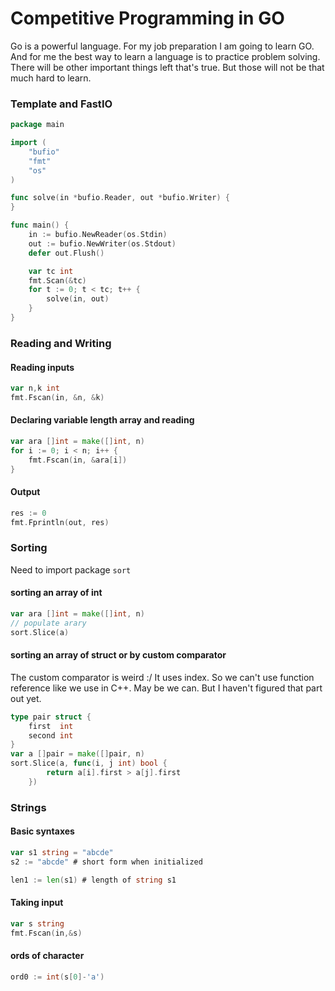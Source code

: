 # Competitive Programming in GO
Go is a powerful language. For my job preparation I am going to learn GO. And for me the best way to learn a language is to practice problem solving. There will be other important things left that's true. But those will not be that much hard to learn.

### Template and FastIO
```go
package main

import (
	"bufio"
	"fmt"
	"os"
)

func solve(in *bufio.Reader, out *bufio.Writer) {
}

func main() {
	in := bufio.NewReader(os.Stdin)
	out := bufio.NewWriter(os.Stdout)
	defer out.Flush()

	var tc int
	fmt.Scan(&tc)
	for t := 0; t < tc; t++ {
		solve(in, out)
	}
}

```

### Reading and Writing

#### Reading inputs
```go
var n,k int
fmt.Fscan(in, &n, &k)
```
#### Declaring variable length array and reading
```go
var ara []int = make([]int, n)
for i := 0; i < n; i++ {
    fmt.Fscan(in, &ara[i])
}
```
#### Output 
```go
res := 0
fmt.Fprintln(out, res)

```
### Sorting
Need to import package `sort`

#### sorting an array of int
```go
var ara []int = make([]int, n)
// populate arary
sort.Slice(a)
```

#### sorting an array of struct or by custom comparator
The custom comparator is weird :/ It uses index. So we can't use function reference like we use in C++. May be we can. But I haven't figured that part out yet. 
```go
type pair struct {
	first  int
	second int
}
var a []pair = make([]pair, n)
sort.Slice(a, func(i, j int) bool {
		return a[i].first > a[j].first
	})
```

### Strings
#### Basic syntaxes
```go
var s1 string = "abcde"
s2 := "abcde" # short form when initialized

len1 := len(s1) # length of string s1
```
#### Taking input
```go
var s string
fmt.Fscan(in,&s)
```
#### ords of character
```go
ord0 := int(s[0]-'a')

```

